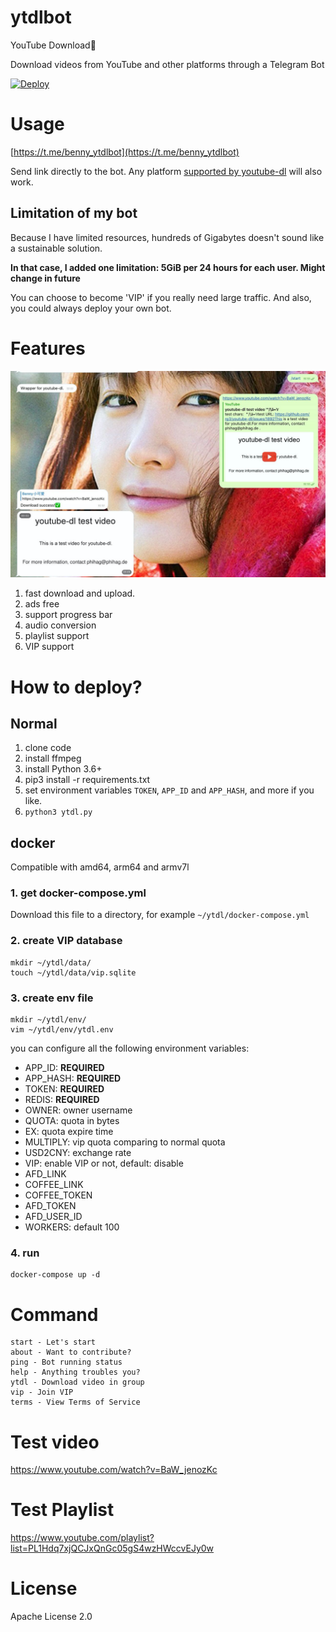 # ytdlbot

YouTube Download🚀

Download videos from YouTube and other platforms through a Telegram Bot

[![Deploy](https://www.herokucdn.com/deploy/button.svg)](https://heroku.com/deploy)

# Usage

[https://t.me/benny_ytdlbot](https://t.me/benny_ytdlbot)

Send link directly to the bot. Any
platform [supported by youtube-dl](https://ytdl-org.github.io/youtube-dl/supportedsites.html) will also work.

## Limitation of my bot

Because I have limited resources, hundreds of Gigabytes doesn't sound like a sustainable solution.

**In that case, I added one limitation: 5GiB per 24 hours for each user. Might change in future**

You can choose to become 'VIP' if you really need large traffic. And also, you could always deploy your own bot.

# Features

![](assets/1.jpeg)

1. fast download and upload.
2. ads free
3. support progress bar
4. audio conversion
5. playlist support
6. VIP support

# How to deploy?

## Normal

1. clone code
2. install ffmpeg
3. install Python 3.6+
4. pip3 install -r requirements.txt
5. set environment variables `TOKEN`, `APP_ID` and `APP_HASH`, and more if you like.
6. `python3 ytdl.py`

## docker

Compatible with amd64, arm64 and armv7l

### 1. get docker-compose.yml

Download this file to a directory, for example `~/ytdl/docker-compose.yml`

### 2. create VIP database

```shell
mkdir ~/ytdl/data/
touch ~/ytdl/data/vip.sqlite
```

### 3. create env file

```shell
mkdir ~/ytdl/env/
vim ~/ytdl/env/ytdl.env
```

you can configure all the following environment variables:

* APP_ID: **REQUIRED**
* APP_HASH: **REQUIRED**
* TOKEN: **REQUIRED**
* REDIS: **REQUIRED**
* OWNER: owner username
* QUOTA: quota in bytes
* EX: quota expire time
* MULTIPLY: vip quota comparing to normal quota
* USD2CNY: exchange rate
* VIP: enable VIP or not, default: disable
* AFD_LINK
* COFFEE_LINK
* COFFEE_TOKEN
* AFD_TOKEN
* AFD_USER_ID
* WORKERS: default 100

### 4. run

```
docker-compose up -d
```

# Command

```
start - Let's start
about - Want to contribute?
ping - Bot running status
help - Anything troubles you?
ytdl - Download video in group
vip - Join VIP
terms - View Terms of Service
```

# Test video

https://www.youtube.com/watch?v=BaW_jenozKc

# Test Playlist

https://www.youtube.com/playlist?list=PL1Hdq7xjQCJxQnGc05gS4wzHWccvEJy0w

# License

Apache License 2.0
